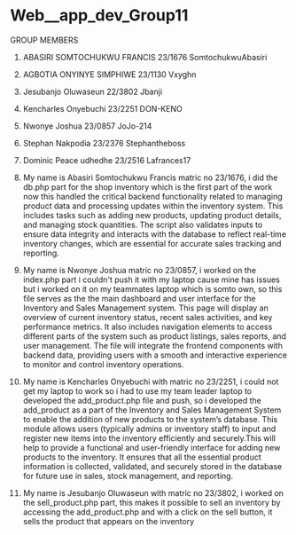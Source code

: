 # Web__app_dev_Group11


GROUP MEMBERS


1. ABASIRI SOMTOCHUKWU FRANCIS 23/1676  SomtochukwuAbasiri
2. AGBOTIA ONYINYE SIMPHIWE 23/1130 Vxyghn
3. Jesubanjo Oluwaseun 22/3802  Jbanji
4. Kencharles Onyebuchi 23/2251  DON-KENO
5. Nwonye Joshua 23/0857  JoJo-214
6. Stephan Nakpodia 23/2376  Stephantheboss
7. Dominic Peace udhedhe 23/2516  Lafrances17



1. My name is Abasiri Somtochukwu Francis matric no 23/1676, i did the db.php part for the shop inventory which is the first part of the work now this handled the critical backend functionality related to managing product data and processing updates within the inventory system. This includes tasks such as adding new products, updating product details, and managing stock quantities. The script also validates inputs to ensure data integrity and interacts with the database to reflect real-time inventory changes, which are essential for accurate sales tracking and reporting.

2. My name is Nwonye Joshua matric no 23/0857, i worked on the index.php part i couldn't push it with my laptop cause mine has issues but i worked on it on my teammates laptop which is somto own, so this file serves as the the main dashboard and user interface for the Inventory and Sales Management system. This page will display an overview of current inventory status, recent sales activities, and key performance metrics. It also includes navigation elements to access different parts of the system such as product listings, sales reports, and user management. The file will integrate the frontend components with backend data, providing users with a smooth and interactive experience to monitor and control inventory operations.

3. My name is Kencharles Onyebuchi with matric no 23/2251, i could not get my laptop to work so i had to use my team leader laptop to developed the add_product.php file and push, so i developed the add_product as a part of the Inventory and Sales Management System to enable the addition of new products to the system’s database. This module allows users (typically admins or inventory staff) to input and register new items into the inventory efficiently and securely.This will help to provide a functional and user-friendly interface for adding new products to the inventory. It ensures that all the essential product information is collected, validated, and securely stored in the database for future use in sales, stock management, and reporting.

4. My name is Jesubanjo Oluwaseun with matric no 23/3802, i worked on the sell_product.php part, this makes it possible to sell an inventory by accessing the add_product.php and with a click on the sell button, it sells the product that appears on the inventory